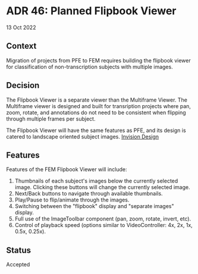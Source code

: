 # ADR 46: Planned Flipbook Viewer

13 Oct 2022

## Context

Migration of projects from PFE to FEM requires building the flipbook viewer for classification of non-transcription subjects with multiple images.

## Decision

The Flipbook Viewer is a separate viewer than the Multiframe Viewer. The Multiframe viewer is designed and built for transription projects where pan, zoom, rotate, and annotations do not need to be consistent when flipping through multiple frames per subject.

The Flipbook Viewer will have the same features as PFE, and its design is catered to landscape oriented subject images. [Invision Design](https://projects.invisionapp.com/prototype/Flipbook-Viewer-cl7ar8qa402m83i01w6uvj5hq)

## Features

Features of the FEM Flipbook Viewer will include:
1. Thumbnails of each subject's images below the currently selected image. Clicking these buttons will change the currently selected image.
2. Next/Back buttons to navigate through available thumbnails.
3. Play/Pause to flip/animate through the images.
4. Switching between the "flipbook" display and "separate images" display.
5. Full use of the ImageToolbar component (pan, zoom, rotate, invert, etc).
6. Control of playback speed (options similar to VideoController: 4x, 2x, 1x, 0.5x, 0.25x).

## Status

Accepted
